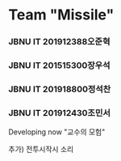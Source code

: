 # Team "Missile"

### JBNU IT 201912388오준혁
### JBNU IT 201515300장우석
### JBNU IT 201918800정석찬
### JBNU IT 201912430조민서

Developing now "교수의 모험"

추가) 전투시작시 소리
